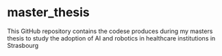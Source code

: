 # master_thesis
This GitHub repository contains the codese produces during my masters thesis to study the adoption of AI and robotics in healthcare institutions in Strasbourg
